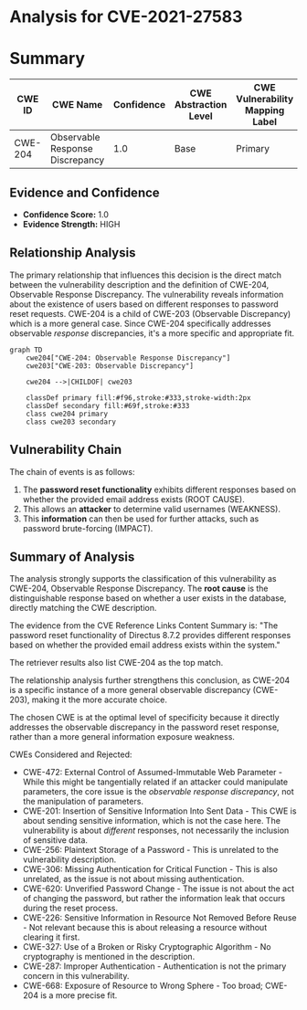 # Analysis for CVE-2021-27583

# Summary
| CWE ID | CWE Name | Confidence | CWE Abstraction Level | CWE Vulnerability Mapping Label | CWE-Vulnerability Mapping Notes |
|---|---|---|---|---|---|
| CWE-204 | Observable Response Discrepancy | 1.0 | Base | Primary | Allowed |

## Evidence and Confidence

*   **Confidence Score:** 1.0
*   **Evidence Strength:** HIGH

## Relationship Analysis
The primary relationship that influences this decision is the direct match between the vulnerability description and the definition of CWE-204, Observable Response Discrepancy. The vulnerability reveals information about the existence of users based on different responses to password reset requests. CWE-204 is a child of CWE-203 (Observable Discrepancy) which is a more general case. Since CWE-204 specifically addresses observable *response* discrepancies, it's a more specific and appropriate fit.

```mermaid
graph TD
    cwe204["CWE-204: Observable Response Discrepancy"]
    cwe203["CWE-203: Observable Discrepancy"]
    
    cwe204 -->|CHILDOF| cwe203
    
    classDef primary fill:#f96,stroke:#333,stroke-width:2px
    classDef secondary fill:#69f,stroke:#333
    class cwe204 primary
    class cwe203 secondary
```

## Vulnerability Chain
The chain of events is as follows:
1.  The **password reset functionality** exhibits different responses based on whether the provided email address exists (ROOT CAUSE).
2.  This allows an **attacker** to determine valid usernames (WEAKNESS).
3.  This **information** can then be used for further attacks, such as password brute-forcing (IMPACT).

## Summary of Analysis
The analysis strongly supports the classification of this vulnerability as CWE-204, Observable Response Discrepancy. The **root cause** is the distinguishable response based on whether a user exists in the database, directly matching the CWE description.

The evidence from the CVE Reference Links Content Summary is: "The password reset functionality of Directus 8.7.2 provides different responses based on whether the provided email address exists within the system."

The retriever results also list CWE-204 as the top match.

The relationship analysis further strengthens this conclusion, as CWE-204 is a specific instance of a more general observable discrepancy (CWE-203), making it the more accurate choice.

The chosen CWE is at the optimal level of specificity because it directly addresses the observable discrepancy in the password reset response, rather than a more general information exposure weakness.

CWEs Considered and Rejected:

*   CWE-472: External Control of Assumed-Immutable Web Parameter - While this might be tangentially related if an attacker could manipulate parameters, the core issue is the *observable response discrepancy*, not the manipulation of parameters.
*   CWE-201: Insertion of Sensitive Information Into Sent Data - This CWE is about sending sensitive information, which is not the case here. The vulnerability is about *different* responses, not necessarily the inclusion of sensitive data.
*   CWE-256: Plaintext Storage of a Password - This is unrelated to the vulnerability description.
*   CWE-306: Missing Authentication for Critical Function - This is also unrelated, as the issue is not about missing authentication.
* CWE-620: Unverified Password Change - The issue is not about the act of changing the password, but rather the information leak that occurs during the reset process.
* CWE-226: Sensitive Information in Resource Not Removed Before Reuse - Not relevant because this is about releasing a resource without clearing it first.
* CWE-327: Use of a Broken or Risky Cryptographic Algorithm - No cryptography is mentioned in the description.
* CWE-287: Improper Authentication - Authentication is not the primary concern in this vulnerability.
* CWE-668: Exposure of Resource to Wrong Sphere - Too broad; CWE-204 is a more precise fit.